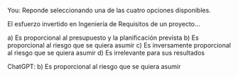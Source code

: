 You:
Reponde seleccionando una de las cuatro opciones disponibles.

El esfuerzo invertido en Ingeniería de Requisitos de un proyecto...

a) Es proporcional al presupuesto y la planificación prevista
b) Es proporcional al riesgo que se quiera asumir
c) Es inversamente proporcional al riesgo que se quiera asumir
d) Es irrelevante para sus resultados

ChatGPT:
b) Es proporcional al riesgo que se quiera asumir
